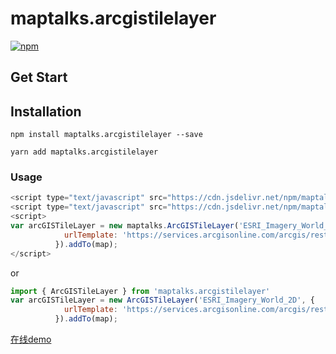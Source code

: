 # maptalks.arcgistilelayer
[![npm](https://img.shields.io/npm/v/maptalks.arcgistilelayer.svg)](https://www.npmjs.com/package/maptalks.arcgistilelayer)


## Get Start

## Installation

```
npm install maptalks.arcgistilelayer --save
```

```
yarn add maptalks.arcgistilelayer
```


### Usage

```javascript
<script type="text/javascript" src="https://cdn.jsdelivr.net/npm/maptalks/dist/maptalks.min.js"></script>
<script type="text/javascript" src="https://cdn.jsdelivr.net/npm/maptalks.arcgistilelayer/dist/maptalks.arcgis.min.js"></script>
<script>
var arcGISTileLayer = new maptalks.ArcGISTileLayer('ESRI_Imagery_World_2D', {
			urlTemplate: 'https://services.arcgisonline.com/arcgis/rest/services/ESRI_Imagery_World_2D/MapServer'
          }).addTo(map);
</script>
```

or

```javascript
import { ArcGISTileLayer } from 'maptalks.arcgistilelayer'
var arcGISTileLayer = new ArcGISTileLayer('ESRI_Imagery_World_2D', {
			urlTemplate: 'https://services.arcgisonline.com/arcgis/rest/services/ESRI_Imagery_World_2D/MapServer'
          }).addTo(map);
```



[在线demo](https://lifefriend.netlify.app/data/maptalks/arcgis/)


